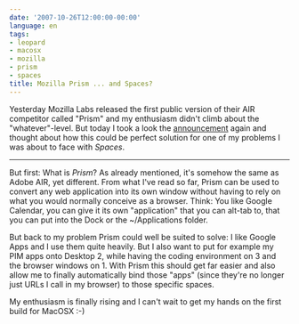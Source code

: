 ```yaml
---
date: '2007-10-26T12:00:00-00:00'
language: en
tags:
- leopard
- macosx
- mozilla
- prism
- spaces
title: Mozilla Prism ... and Spaces?
---
```



Yesterday Mozilla Labs released the first public version of their AIR competitor called "Prism" and my enthusiasm didn't climb about the "whatever"-level. But today I took a look the [announcement](http://labs.mozilla.com/2007/10/prism/) again and thought about how this could be perfect solution for one of my problems I was about to face with *Spaces*.

-------------------------------

But first: What is *Prism*? As already mentioned, it's somehow the same as Adobe AIR, yet different. From what I've read so far, Prism can be used to convert any web application into its own window without having to rely on what you would normally conceive as a browser. Think: You like Google Calendar, you can give it its own "application" that you can alt-tab to, that you can put into the Dock or the ~/Applications folder. 

But back to my problem Prism could well be suited to solve: I like Google Apps and I use them quite heavily. But I also want to put for example my PIM apps onto Desktop 2, while having the coding environment on 3 and the browser windows on 1. With Prism this should get far easier and also allow me to finally automatically bind those "apps" (since they're no longer just URLs I call in my browser) to those specific spaces.

My enthusiasm is finally rising and I can't wait to get my hands on the first build for MacOSX :-)